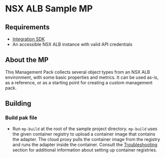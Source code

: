 # NSX ALB Sample MP

## Requirements
- [Integration SDK](../../README.md#Requirements)
- An accessible NSX ALB instance with valid API credentials
 
## About the MP

This Management Pack collects several object types from an NSX ALB environment, with some
basic properties and metrics. It can be used as-is, as a reference, or as a starting point
for creating a custom management pack.

## Building
### Build pak file
- Run `mp-build` at the root of the sample project directory. `mp-build` uses the given container registry to 
  upload a container image that contains the adapter. The cloud proxy pulls the container image from the registry and
  runs the adapter inside the container. Consult the [Troubleshooting](../../doc/troubleshooting_and_faq.md) section for 
  additional information about setting up container registries.

